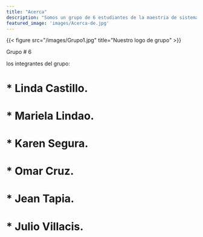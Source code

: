 ```yaml
---
title: "Acerca"
description: "Somos un grupo de 6 estudiantes de la maestria de sistemas de información gerencial y estamos probando hugo y el tema ANANKE."
featured_image: 'images/Acerca-de.jpg'
---
```

{{< figure src="/images/Grupo1.jpg" title="Nuestro logo de grupo" >}}

Grupo # 6

los integrantes del grupo:

# * Linda Castillo.
# * Mariela Lindao.
# * Karen Segura.
# * Omar Cruz.
# * Jean Tapia.
# * Julio Villacis.
